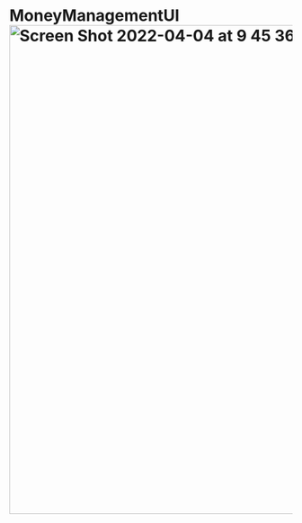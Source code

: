 # MoneyManagementUI<img width="869" alt="Screen Shot 2022-04-04 at 9 45 36 am" src="https://user-images.githubusercontent.com/92060638/161455731-9f4e9672-640e-452b-94ea-3dda9567895b.png">
